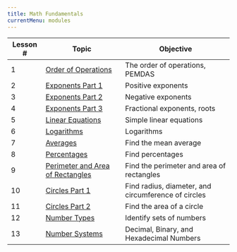 ```yaml
---
title: Math Fundamentals
currentMenu: modules
---
```


Lesson # | Topic | Objective
-----|-----|------------------
1 | [Order of Operations](1/) | The order of operations, PEMDAS 
2 | [Exponents Part 1](2/) | Positive exponents
3 | [Exponents Part 2](3/) | Negative exponents
4 | [Exponents Part 3](4/) | Fractional exponents, roots
5 | [Linear Equations](5/) | Simple linear equations 
6 | [Logarithms](6/) | Logarithms
7 | [Averages](7/) | Find the mean average
8 | [Percentages](8/) | Find percentages
9 | [Perimeter and Area of Rectangles](9/) | Find the perimeter and area of rectangles 
10 | [Circles Part 1](10/) | Find radius, diameter, and circumference of circles
11 | [Circles Part 2](11/) | Find the area of a circle
12 | [Number Types](12/) | Identify sets of numbers
13 | [Number Systems](13/) | Decimal, Binary, and Hexadecimal Numbers


